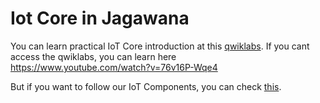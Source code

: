 # Iot Core in Jagawana

You can learn practical IoT Core introduction at this [qwiklabs](https://www.qwiklabs.com/focuses/1800?parent=catalog).
If you cant access the qwiklabs, you can learn here <br>
https://www.youtube.com/watch?v=76v16P-Wqe4
<br>


But if you want to follow our IoT Components, you can check [this](https://github.com/nicorenaldo/jagawana-iot).

